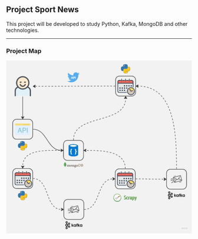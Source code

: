 ## Project Sport News

This project will be developed to study Python, Kafka, MongoDB and other technologies.

<hr>

### Project Map
![project_map.jpg](./project_map.jpg)